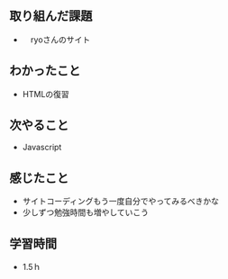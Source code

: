 ## 取り組んだ課題
- 　ryoさんのサイト

## わかったこと
- HTMLの復習

## 次やること
- Javascript

## 感じたこと
- サイトコーディングもう一度自分でやってみるべきかな
- 少しずつ勉強時間も増やしていこう

## 学習時間
- 1.5ｈ
